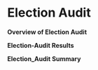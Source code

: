 # Election Audit

**Overview of Election Audit**


**Election-Audit Results**


**Election_Audit Summary**


